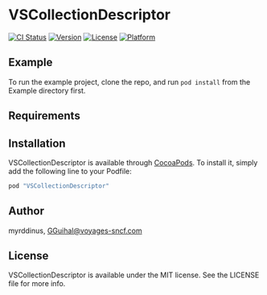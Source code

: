 # VSCollectionDescriptor

[![CI Status](http://img.shields.io/travis/myrddinus/VSCollectionDescriptor.svg?style=flat)](https://travis-ci.org/myrddinus/VSCollectionDescriptor)
[![Version](https://img.shields.io/cocoapods/v/VSCollectionDescriptor.svg?style=flat)](http://cocoapods.org/pods/VSCollectionDescriptor)
[![License](https://img.shields.io/cocoapods/l/VSCollectionDescriptor.svg?style=flat)](http://cocoapods.org/pods/VSCollectionDescriptor)
[![Platform](https://img.shields.io/cocoapods/p/VSCollectionDescriptor.svg?style=flat)](http://cocoapods.org/pods/VSCollectionDescriptor)

## Example

To run the example project, clone the repo, and run `pod install` from the Example directory first.

## Requirements

## Installation

VSCollectionDescriptor is available through [CocoaPods](http://cocoapods.org). To install
it, simply add the following line to your Podfile:

```ruby
pod "VSCollectionDescriptor"
```

## Author

myrddinus, GGuihal@voyages-sncf.com

## License

VSCollectionDescriptor is available under the MIT license. See the LICENSE file for more info.
